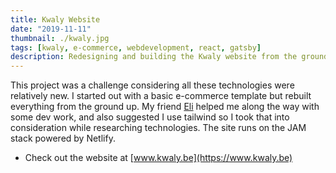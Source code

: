 ```yaml
---
title: Kwaly Website
date: "2019-11-11"
thumbnail: ./kwaly.jpg
tags: [kwaly, e-commerce, webdevelopment, react, gatsby]
description: Redesigning and building the Kwaly website from the ground up using Gatsby, React and Netlify
---
```


This project was a challenge considering all these technologies were relatively new. I started out with a basic e-commerce template but rebuilt everything from the ground up. My friend [Eli](https://ecolpaert.com/) helped me along the way with some dev work, and also suggested I use tailwind so I took that into consideration while researching technologies. The site runs on the JAM stack powered by Netlify.

- Check out the website at [www.kwaly.be](https://www.kwaly.be)
